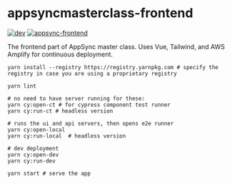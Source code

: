 # appsyncmasterclass-frontend

[![dev](https://github.com/muratkeremozcan/appsyncmasterclass-frontend/actions/workflows/dev.yml/badge.svg?branch=main)](https://github.com/muratkeremozcan/appsyncmasterclass-frontend/actions/workflows/dev.yml)
[![appsync-frontend](https://img.shields.io/endpoint?url=https://cloud.cypress.io/badge/count/r8t63u/main&style=plastic&logo=cypress)](https://cloud.cypress.io/projects/r8t63u/runs)

The frontend part of AppSync master class. Uses Vue, Tailwind, and AWS Amplify
for continuous deployment.

```
yarn install --registry https://registry.yarnpkg.com # specify the registry in case you are using a proprietary registry

yarn lint

# no need to have server running for these:
yarn cy:open-ct # for cypress component test runner
yarn cy:run-ct # headless version

# runs the ui and api servers, then opens e2e runner
yarn cy:open-local
yarn cy:run-local  # headless version

# dev deployment
yarn cy:open-dev
yarn cy:run-dev

yarn start # serve the app
```
